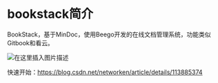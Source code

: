 # bookstack简介

BookStack，基于MinDoc，使用Beego开发的在线文档管理系统，功能类似Gitbook和看云。

![在这里插入图片描述](https://img-blog.csdnimg.cn/20210220155920809.png)


快速开始：https://blog.csdn.net/networken/article/details/113885374
